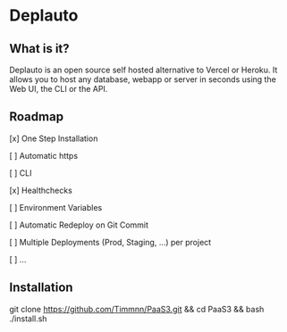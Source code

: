 # Deplauto

## What is it?

Deplauto is an open source self hosted alternative to Vercel or Heroku. It allows you to host any database, webapp or server in seconds using the Web UI, the CLI or the API.

## Roadmap

[x] One Step Installation

[ ] Automatic https

[ ] CLI

[x] Healthchecks

[ ] Environment Variables

[ ] Automatic Redeploy on Git Commit

[ ] Multiple Deployments (Prod, Staging, ...) per project

[ ] ...

## Installation

git clone https://github.com/Timmnn/PaaS3.git && cd PaaS3 && bash ./install.sh
